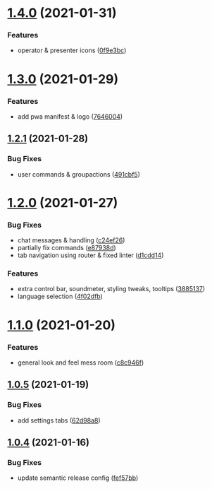 # [1.4.0](https://github.com/garage44/pyrite/compare/v1.3.0...v1.4.0) (2021-01-31)


### Features

* operator & presenter icons ([0f9e3bc](https://github.com/garage44/pyrite/commit/0f9e3bc51a742cacafe5b8b32c63a33cd38f2de2))

# [1.3.0](https://github.com/garage44/pyrite/compare/v1.2.1...v1.3.0) (2021-01-29)


### Features

* add pwa manifest & logo ([7646004](https://github.com/garage44/pyrite/commit/764600483fdac34e8c125f815fd84e889d84ff5e))

## [1.2.1](https://github.com/garage44/pyrite/compare/v1.2.0...v1.2.1) (2021-01-28)


### Bug Fixes

* user commands & groupactions ([491cbf5](https://github.com/garage44/pyrite/commit/491cbf549cbe5ceb9d70542e685fed0295f61215))

# [1.2.0](https://github.com/garage44/pyrite/compare/v1.1.0...v1.2.0) (2021-01-27)


### Bug Fixes

* chat messages & handling ([c24ef26](https://github.com/garage44/pyrite/commit/c24ef269ee1b453df0769fdab768f0e73e3ec938))
* partially fix commands ([e87938d](https://github.com/garage44/pyrite/commit/e87938d558fc64558ae2289ef4cac19565208a76))
* tab navigation using router & fixed linter ([d1cdd14](https://github.com/garage44/pyrite/commit/d1cdd149ee08501b5f5fe9b51f531842addb76f9))


### Features

* extra control bar, soundmeter, styling tweaks, tooltips ([3885137](https://github.com/garage44/pyrite/commit/3885137cda4ba67c829517623cc49018b6611dea))
* language selection ([4f02dfb](https://github.com/garage44/pyrite/commit/4f02dfbac892dd3a2eebc22255d5e612ca149638))

# [1.1.0](https://github.com/garage44/pyrite/compare/v1.0.5...v1.1.0) (2021-01-20)


### Features

* general look and feel mess room ([c8c946f](https://github.com/garage44/pyrite/commit/c8c946f575c625b99441530683325eae8dc1e7b4))

## [1.0.5](https://github.com/garage44/pyrite/compare/v1.0.4...v1.0.5) (2021-01-19)


### Bug Fixes

* add settings tabs ([62d98a8](https://github.com/garage44/pyrite/commit/62d98a83a400c1f0b191e16645af533118e8cb4d))

## [1.0.4](https://github.com/garage44/pyrite/compare/v1.0.3...v1.0.4) (2021-01-16)


### Bug Fixes

* update semantic release config ([fef57bb](https://github.com/garage44/pyrite/commit/fef57bbdb6b44f7c1d46dd365639606d793900f5))
